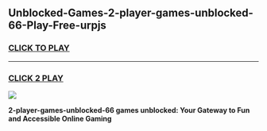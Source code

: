
## Unblocked-Games-2-player-games-unblocked-66-Play-Free-urpjs
<h3>
<a href="https://premium76.site?title=2-player-games-unblocked-66&ref=10A">CLICK TO PLAY</a></h3>
<hr>

<h3>
<a href="https://premium76.site?title=2-player-games-unblocked-66&ref=10A">CLICK 2 PLAY</a>
  
</h3>

<a href="https://premium76.site?title=2-player-games-unblocked-66&ref=10A"><img src="https://clearcache.store/games.png"></a>


**2-player-games-unblocked-66 games unblocked: Your Gateway to Fun and Accessible Online Gaming**
